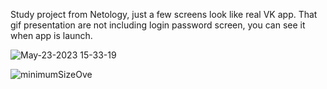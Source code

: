 Study project from Netology, just a few screens look like real VK app. That gif presentation are not including login password screen, you can see it when app is launch.<br>

![May-23-2023 15-33-19](https://github.com/iosDevelopForYou/Ovechkin_VKpage_APP/assets/118765521/cff17a0e-a97b-4d6e-8eac-f28e3fc1fc77)

![minimumSizeOve](https://user-images.githubusercontent.com/118765521/231983547-f83a3bf1-0ae3-4909-a980-66cfb5b25a45.gif)
